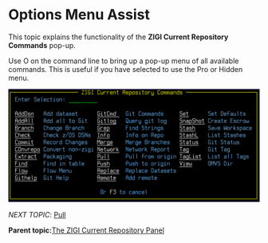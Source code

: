 # Options Menu Assist

This topic explains the functionality of the **ZIGI Current Repository Commands** pop-up.

Use O on the command line to bring up a pop-up menu of all available commands. This is useful if you have selected to use the Pro or Hidden menu.

![](media/g_options_menu_assist.png)

*NEXT TOPIC*: [Pull](r_pull.md)

**Parent topic:**[The ZIGI Current Repository Panel](c_the_zigi_current_repository_panel.md)

